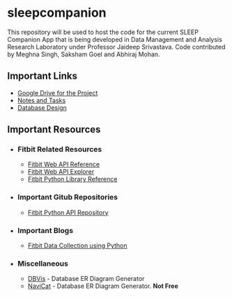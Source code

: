 # sleepcompanion
This repository will be used to host the code for the current SLEEP Companion App that is being developed in Data Management and Analysis Research Laboratory under Professor Jaideep Srivastava. 
Code contributed by Meghna Singh, Saksham Goel and Abhiraj Mohan.

## Important Links
  * [Google Drive for the Project](https://drive.google.com/drive/u/3/folders/1O0Hu8FXZJqW137idE3bAukgoQrqrREgL?ogsrc=32)
  * [Notes and Tasks](https://docs.google.com/document/d/13hcYPA0zETVPHPmwA6ccmDysZYuqVvDUSlhoicqSV2s/edit)
  * [Database Design](https://docs.google.com/document/d/13hcYPA0zETVPHPmwA6ccmDysZYuqVvDUSlhoicqSV2s/edit)
  
## Important Resources
  * ### Fitbit Related Resources
    * [Fitbit Web API Reference](https://dev.fitbit.com/build/reference/web-api/)
    * [Fitbit Web API Explorer](https://dev.fitbit.com/build/reference/web-api/explore/)
    * [Fitbit Python Library Reference](https://python-fitbit.readthedocs.io/en/latest/)
  * ### Important Gitub Repositories
    * [Fitbit Python API Repository](https://github.com/orcasgit/python-fitbit)
  * ### Important Blogs
    * [Fitbit Data Collection using Python](https://towardsdatascience.com/collect-your-own-fitbit-data-with-python-ff145fa10873)
  * ### Miscellaneous
    * [DBVis](https://www.dbvis.com/features/tour/the-dbvisualizer-ui/) - Database ER Diagram Generator
    * [NaviCat](https://www.navicat.com/en/download/navicat-premium?gclid=CjwKCAjwgabeBRBuEiwACD4R5kHeiCmQG4ii9n6ngI6PNS8YKEX26YlxBN2BbWzqgpQfFXoYSADr4xoC5eEQAvD_BwE) - Database ER Diagram Generator. __Not Free__
  

